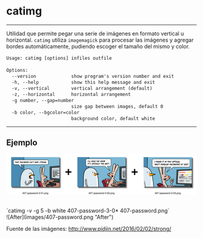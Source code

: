 catimg
======
---
Utilidad que permite pegar una serie de imágenes en formato vertical u horizontal.
`catimg` utiliza `imagemagick` para procesar las imágenes y agregar bordes automáticamente, pudiendo escoger el tamaño del mismo y color.

    Usage: catimg [options] infiles outfile

    Options:
      --version             show program's version number and exit
      -h, --help            show this help message and exit
      -v, --vertical        vertical arrangement (default)
      -z, --horizontal      horizontal arrangement
      -g number, --gap=number
                            size gap between images, default 0
      -b color, --bgcolor=color
                            background color, default white

---

Ejemplo
-------

![Before](images/407-password_web.png "Before")

<br/>
`catimg -v -g 5 -b white 407-password-3-0* 407-password.png`

<br/>
![After](images/407-password.png "After")

<br/>

Fuente de las imágenes: http://www.pidjin.net/2016/02/02/strong/
